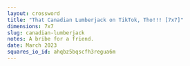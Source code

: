 ```yaml
---
layout: crossword
title: "That Canadian Lumberjack on TikTok, Tho!!! [7x7]"
dimensions: 7x7
slug: canadian-lumberjack
notes: A bribe for a friend.
date: March 2023
squares_io_id: ahqbz5bqscfh3regua6m
---
```

